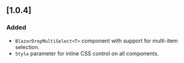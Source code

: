 ## [1.0.4]
### Added
- `BlazorDropMultiSelect<T>` component with support for multi-item selection.
- `Style` parameter for inline CSS control on all components.
